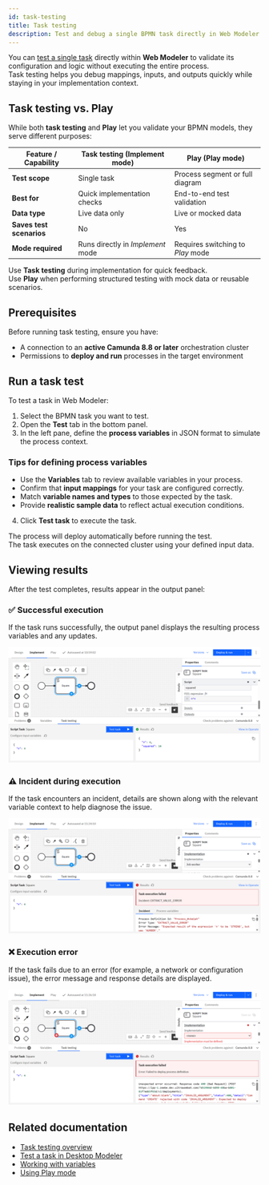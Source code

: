 ```yaml
---
id: task-testing
title: Task testing
description: Test and debug a single BPMN task directly in Web Modeler using live data from your connected Camunda 8 cluster.
---
```


You can [test a single task](../../concepts/task-testing.md) directly within **Web Modeler** to validate its configuration and logic without executing the entire process.  
Task testing helps you debug mappings, inputs, and outputs quickly while staying in your implementation context.

## Task testing vs. Play

While both **task testing** and **Play** let you validate your BPMN models, they serve different purposes:

| Feature / Capability     | **Task testing** (Implement mode) | **Play** (Play mode)              |
| ------------------------ | --------------------------------- | --------------------------------- |
| **Test scope**           | Single task                       | Process segment or full diagram   |
| **Best for**             | Quick implementation checks       | End-to-end test validation        |
| **Data type**            | Live data only                    | Live or mocked data               |
| **Saves test scenarios** | No                                | Yes                               |
| **Mode required**        | Runs directly in _Implement_ mode | Requires switching to _Play_ mode |

Use **Task testing** during implementation for quick feedback.  
Use **Play** when performing structured testing with mock data or reusable scenarios.

## Prerequisites

Before running task testing, ensure you have:

- A connection to an **active Camunda 8.8 or later** orchestration cluster
- Permissions to **deploy and run** processes in the target environment

## Run a task test

To test a task in Web Modeler:

1. Select the BPMN task you want to test.
2. Open the **Test** tab in the bottom panel.
3. In the left pane, define the **process variables** in JSON format to simulate the process context.

### Tips for defining process variables

- Use the **Variables** tab to review available variables in your process.
- Confirm that **input mappings** for your task are configured correctly.
- Match **variable names and types** to those expected by the task.
- Provide **realistic sample data** to reflect actual execution conditions.

4. Click **Test task** to execute the task.

The process will deploy automatically before running the test.  
The task executes on the connected cluster using your defined input data.

## Viewing results

After the test completes, results appear in the output panel:

### ✅ Successful execution

If the task runs successfully, the output panel displays the resulting process variables and any updates.

![Task testing success](./img/task-testing/task-testing-success.png)

### ⚠️ Incident during execution

If the task encounters an incident, details are shown along with the relevant variable context to help diagnose the issue.

![Task testing incident](./img/task-testing/task-testing-incident.png)

### ❌ Execution error

If the task fails due to an error (for example, a network or configuration issue), the error message and response details are displayed.

![Task testing error](./img/task-testing/task-testing-error.png)

## Related documentation

- [Task testing overview](../../concepts/task-testing.md)
- [Test a task in Desktop Modeler](../desktop-modeler/task-testing.md)
- [Working with variables](../../concepts/variables.md)
- [Using Play mode](./collaboration/play-your-process.md)
